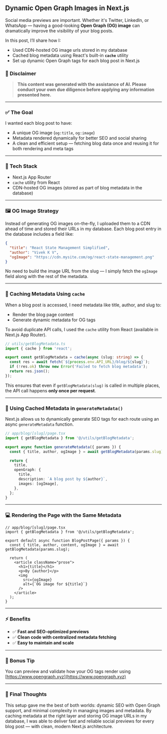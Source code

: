 ## Dynamic Open Graph Images in Next.js

Social media previews are important. Whether it's Twitter, LinkedIn, or WhatsApp — having a good-looking **Open Graph (OG) image** can dramatically improve the visibility of your blog posts.

In this post, I’ll share how I:

* Used CDN-hosted OG image urls stored in my database
* Cached blog metadata using React's built-in **`cache`** utility
* Set up dynamic Open Graph tags for each blog post in Next.js

### 📝 Disclaimer  
> **This content was generated with the assistance of AI. Please conduct your own due diligence before applying any information presented here.**

---

### ✅ The Goal

I wanted each blog post to have:

* A unique OG image (`og:title`, `og:image`)
* Metadata rendered dynamically for better SEO and social sharing
* A clean and efficient setup — fetching blog data once and reusing it for both rendering and meta tags

---

### 🔧 Tech Stack

* Next.js App Router
* `cache` utility from React
* CDN-hosted OG images (stored as part of blog metadata in the database)

---

### 🖼️ OG Image Strategy

Instead of generating OG images on-the-fly, I uploaded them to a CDN ahead of time and stored their URLs in my database. Each blog post entry in the database includes a field like:

```json
{
  "title": "React State Management Simplified",
  "author": "Vivek K V",
  "ogImage": "https://cdn.mysite.com/og/react-state-management.png"
}
```

No need to build the image URL from the slug — I simply fetch the `ogImage` field along with the rest of the metadata.

---

### 🧠 Caching Metadata Using `cache`

When a blog post is accessed, I need metadata like title, author, and slug to:

* Render the blog page content
* Generate dynamic metadata for OG tags

To avoid duplicate API calls, I used the `cache` utility from React (available in Next.js App Router).

```ts
// utils/getBlogMetadata.ts
import { cache } from 'react';

export const getBlogMetadata = cache(async (slug: string) => {
  const res = await fetch(`${process.env.API_URL}/blog/${slug}`);
  if (!res.ok) throw new Error('Failed to fetch blog metadata');
  return res.json();
});
```

This ensures that even if `getBlogMetadata(slug)` is called in multiple places, the API call happens **only once per request**.


---

### 🧩 Using Cached Metadata in `generateMetadata()`

Next.js allows us to dynamically generate SEO tags for each route using an async `generateMetadata` function.

```ts
// app/blog/[slug]/page.tsx
import { getBlogMetadata } from '@/utils/getBlogMetadata';

export async function generateMetadata({ params }) {
  const { title, author, ogImage } = await getBlogMetadata(params.slug);

  return {
    title,
    openGraph: {
      title,
      description: `A blog post by ${author}`,
      images: [ogImage],
    },
  };
}
```

---

### 💻 Rendering the Page with the Same Metadata

```tsx
// app/blog/[slug]/page.tsx
import { getBlogMetadata } from '@/utils/getBlogMetadata';

export default async function BlogPostPage({ params }) {
  const { title, author, content, ogImage } = await getBlogMetadata(params.slug);

  return (
    <article className="prose">
      <h1>{title}</h1>
      <p>By {author}</p>
      <img
        src={ogImage}
        alt={`OG image for ${title}`}
      />
    </article>
  );
}
```

---

### ⚡ Benefits

* ✅ **Fast and SEO-optimized previews**
* ✅ **Clean code with centralized metadata fetching**
* ✅ **Easy to maintain and scale**

---

### 🧪 Bonus Tip

You can preview and validate how your OG tags render using [https://www.opengraph.xyz](https://www.opengraph.xyz)

---

### 💬 Final Thoughts

This setup gave me the best of both worlds: dynamic SEO with Open Graph support, and minimal complexity in managing images and metadata. By caching metadata at the right layer and storing OG image URLs in my database, I was able to deliver fast and reliable social previews for every blog post — with clean, modern Next.js architecture.
